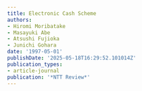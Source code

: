 ```yaml
---
title: Electronic Cash Scheme
authors:
- Hiromi Moribatake
- Masayuki Abe
- Atsushi Fujioka
- Junichi Gohara
date: '1997-05-01'
publishDate: '2025-05-18T16:29:52.101014Z'
publication_types:
- article-journal
publication: '*NTT Review*'
---
```

